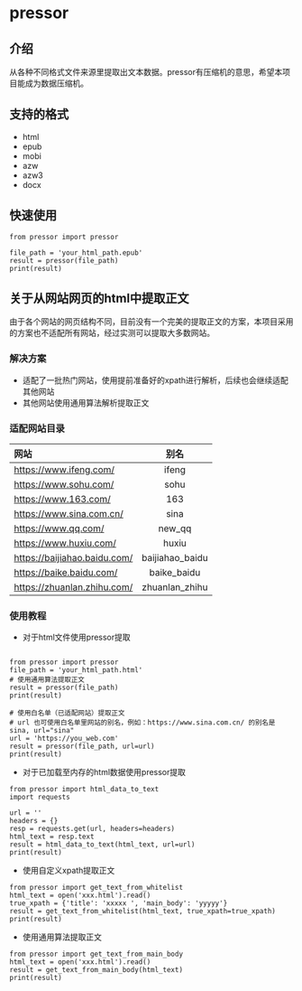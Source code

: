 # pressor

## 介绍
从各种不同格式文件来源里提取出文本数据。pressor有压缩机的意思，希望本项目能成为数据压缩机。
## 支持的格式
- html
- epub
- mobi
- azw
- azw3
- docx

## 快速使用

```python3
from pressor import pressor

file_path = 'your_html_path.epub'
result = pressor(file_path)
print(result)
```

## 关于从网站网页的html中提取正文
由于各个网站的网页结构不同，目前没有一个完美的提取正文的方案，本项目采用的方案也不适配所有网站，经过实测可以提取大多数网站。
### 解决方案
- 适配了一批热门网站，使用提前准备好的xpath进行解析，后续也会继续适配其他网站
- 其他网站使用通用算法解析提取正文

### 适配网站目录

| 网站                            |        别名         |              
|:------------------------------|:-----------------:| 
| https://www.ifeng.com/        |       ifeng       | 
| https://www.sohu.com/         |       sohu        | 
| https://www.163.com/          |        163        | 
| https://www.sina.com.cn/      |       sina        | 
| https://www.qq.com/           |      new_qq       | 
| https://www.huxiu.com/        |       huxiu       | 
| https://baijiahao.baidu.com/  |  baijiahao_baidu  | 
| https://baike.baidu.com/      |    baike_baidu    | 
| https://zhuanlan.zhihu.com/   |  zhuanlan_zhihu   |  

### 使用教程
- 对于html文件使用pressor提取
```python3

from pressor import pressor
file_path = 'your_html_path.html'
# 使用通用算法提取正文
result = pressor(file_path)
print(result)

# 使用白名单（已适配网站）提取正文
# url 也可使用白名单里网站的别名，例如：https://www.sina.com.cn/ 的别名是 sina, url="sina"
url = 'https://you_web.com'
result = pressor(file_path, url=url)
print(result)
```
- 对于已加载至内存的html数据使用pressor提取
```python3
from pressor import html_data_to_text
import requests

url = '' 
headers = {}
resp = requests.get(url, headers=headers)
html_text = resp.text
result = html_data_to_text(html_text, url=url)
print(result)
```
- 使用自定义xpath提取正文

```python3
from pressor import get_text_from_whitelist
html_text = open('xxx.html').read()
true_xpath = {'title': 'xxxxx ', 'main_body': 'yyyyy'}
result = get_text_from_whitelist(html_text, true_xpath=true_xpath)
print(result)
```

- 使用通用算法提取正文
```python3
from pressor import get_text_from_main_body
html_text = open('xxx.html').read()
result = get_text_from_main_body(html_text)
print(result)
```

